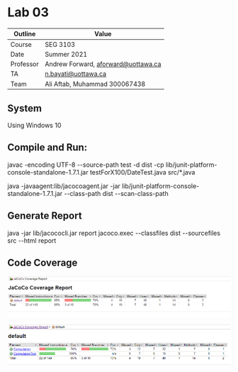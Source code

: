 # Lab 03

| Outline | Value |
| --- | --- |
| Course | SEG 3103 |
| Date | Summer 2021 |
| Professor | Andrew Forward, aforward@uottawa.ca |
| TA | n.bayati@uottawa.ca |
| Team | Ali Aftab, Muhammad 300067438 |


## System
Using Windows 10

## Compile and Run:
javac -encoding UTF-8 --source-path test -d dist -cp lib/junit-platform-console-standalone-1.7.1.jar testForX100/DateTest.java src/*.java

java -javaagent:lib/jacocoagent.jar -jar lib/junit-platform-console-standalone-1.7.1.jar --class-path dist --scan-class-path

## Generate Report
java -jar lib/jacococli.jar report jacoco.exec --classfiles dist --sourcefiles src --html report

## Code Coverage
![description](assets/jacoco-coverage-report.png)

![description2](assets/default-code-coverage.png)

